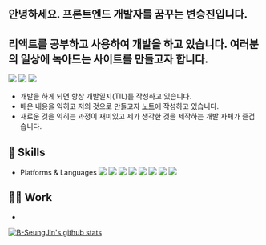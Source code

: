 ## 안녕하세요. 프론트엔드 개발자를 꿈꾸는 변승진입니다.
## 리액트를 공부하고 사용하여 개발을 하고 있습니다. 여러분의 일상에 녹아드는 사이트를 만들고자 합니다.

<a href=""><img src="https://img.shields.io/badge/byeon1031@naver.com-EA4335?style=flat-square&logo=gmail&logoColor=white"/></a>
<a href="https://velog.io/@byeon1031/posts"><img src="https://img.shields.io/badge/Velog-20C997?style=flat-square&logo=velog&logoColor=white"/></a>
<a href="https://www.notion.so/TIL-0b962de2d40f48f080278b4a41dd26ac"><img src="https://img.shields.io/badge/Notion-000000?style=flat-square&logo=Notion&logoColor=white"/></a>

- 개발을 하게 되면 항상 개발일지(TIL)를 작성하고 있습니다.
- 배운 내용을 익히고 저의 것으로 만들고자 [노트](https://www.notion.so/TIL-0b962de2d40f48f080278b4a41dd26ac)에 작성하고 있습니다.
- 새로운 것을 익히는 과정이 재미있고 제가 생각한 것을 제작하는 개발 자체가 즐겁습니다.


## 🔨 **Skills**
- Platforms & Languages
<a href=""><img src="https://img.shields.io/badge/React-61DAFB?style=flat-square&logo=react&logoColor=black"/></a>
<a href=""><img src="https://img.shields.io/badge/Ejs-B4CA65?style=flat-square&logo=ejs&logoColor=black"/></a>
<a href=""><img src="https://img.shields.io/badge/Nodejs-339933?style=flat-square&logo=nodedotjs&logoColor=black"/></a>
<a href=""><img src="https://img.shields.io/badge/JavaScript-F7DF1E?style=flat-square&logo=javascript&logoColor=black"/></a>
<a href=""><img src="https://img.shields.io/badge/jQuery-0769AD?style=flat-square&logo=jQuery&logoColor=white"/></a>
<a href=""><img src="https://img.shields.io/badge/HTML5-E34F26?style=flat-square&logo=html5&logoColor=white"/></a>
<a href=""><img src="https://img.shields.io/badge/CSS3-1572B6?style=flat-square&logo=css3&logoColor=white"/></a>
<a href=""><img src="https://img.shields.io/badge/Bootstrapap-7952B3?style=flat-square&logo=bootstrap&logoColor=white"/></a>



## 👷🏼 Work</br>
- 


[![B-SeungJin's github stats](https://github-readme-stats.vercel.app/api/top-langs/?username=B-SeungJin&show_icons=true&hide_border=true&title_color=004386&icon_color=004386&layout=compact)](https://github.com/B-SeungJin)
